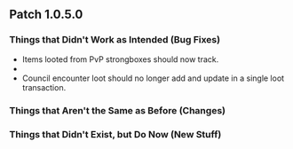 ## Patch 1.0.5.0
### Things that Didn't Work as Intended (Bug Fixes)
- Items looted from PvP strongboxes should now track.
-
- Council encounter loot should no longer add and update in a single loot transaction.

### Things that Aren't the Same as Before (Changes)

### Things that Didn't Exist, but Do Now (New Stuff)